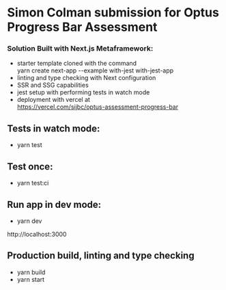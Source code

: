 # Simon Colman submission for Optus Progress Bar Assessment 

### Solution Built with Next.js Metaframework:
- starter template cloned with the command    
  yarn create next-app --example with-jest with-jest-app
- linting and type checking with Next configuration
- SSR and SSG capabilities 
- jest setup with performing tests in watch mode
- deployment with vercel at   
https://vercel.com/sijbc/optus-assessment-progress-bar

## Tests in watch mode:

- yarn test

## Test once:

- yarn test:ci

## Run app in dev mode:

- yarn dev

http://localhost:3000


 ## Production build, linting and type checking

 - yarn build 
 - yarn start






